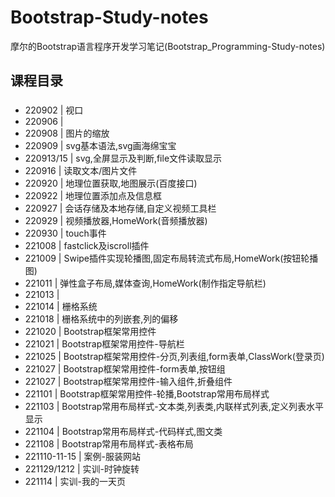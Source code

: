 # Bootstrap-Study-notes
摩尔的Bootstrap语言程序开发学习笔记(Bootstrap_Programming-Study-notes)

## 课程目录
### 
* 220902 | 视口
* 220906 | 
* 220908 | 图片的缩放
* 220909 | svg基本语法,svg画海绵宝宝
* 220913/15 | svg,全屏显示及判断,file文件读取显示
* 220916 | 读取文本/图片文件
* 220920 | 地理位置获取,地图展示(百度接口)
* 220922 | 地理位置添加点及信息框
* 220927 | 会话存储及本地存储,自定义视频工具栏
* 220929 | 视频播放器,HomeWork(音频播放器)
* 220930 | touch事件
* 221008 | fastclick及iscroll插件
* 221009 | Swipe插件实现轮播图,固定布局转流式布局,HomeWork(按钮轮播图)
* 221011 | 弹性盒子布局,媒体查询,HomeWork(制作指定导航栏)
* 221013 | 
* 221014 | 栅格系统
* 221018 | 栅格系统中的列嵌套,列的偏移
* 221020 | Bootstrap框架常用控件
* 221021 | Bootstrap框架常用控件-导航栏
* 221025 | Bootstrap框架常用控件-分页,列表组,form表单,ClassWork(登录页)
* 221027 | Bootstrap框架常用控件-form表单,按钮组
* 221027 | Bootstrap框架常用控件-输入组件,折叠组件
* 221101 | Bootstrap框架常用控件-轮播,Bootstrap常用布局样式
* 221103 | Bootstrap常用布局样式-文本类,列表类,内联样式列表,定义列表水平显示
* 221104 | Bootstrap常用布局样式-代码样式,图文类
* 221108 | Bootstrap常用布局样式-表格布局
* 221110-11-15 | 案例-服装网站
* 221129/1212 | 实训-时钟旋转
* 221114 | 实训-我的一天页